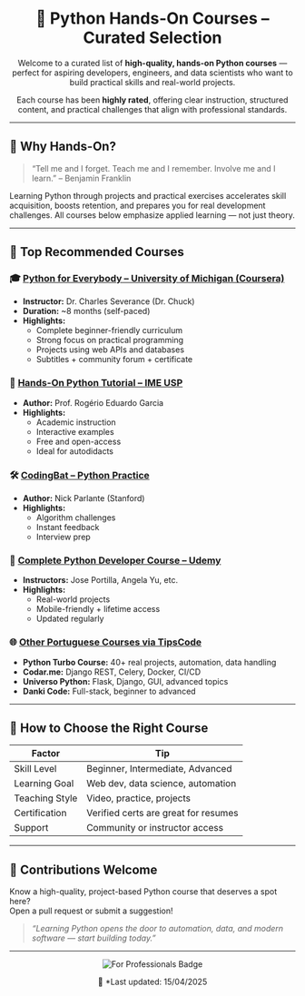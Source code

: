 <!-- README.md (HTML & CSS Enhanced Version) -->

<meta charset="UTF-8">

<div align="center">
  <h1>🐍 Python Hands-On Courses – Curated Selection</h1>
  <p>Welcome to a curated list of <strong>high-quality, hands-on Python courses</strong> &mdash; perfect for aspiring developers, engineers, and data scientists who want to build practical skills and real-world projects.</p>
  <p>Each course has been <strong>highly rated</strong>, offering clear instruction, structured content, and practical challenges that align with professional standards.</p>
</div>

<hr/>

<h2>📌 Why Hands-On?</h2>
<blockquote>
  “Tell me and I forget. Teach me and I remember. Involve me and I learn.” &ndash; Benjamin Franklin
</blockquote>
<p>Learning Python through projects and practical exercises accelerates skill acquisition, boosts retention, and prepares you for real development challenges. All courses below emphasize applied learning &mdash; not just theory.</p>

<hr/>

<h2>🚀 Top Recommended Courses</h2>

<h3>🎓 <a href="https://www.coursera.org/specializations/python">Python for Everybody – University of Michigan (Coursera)</a></h3>
<ul>
  <li><strong>Instructor:</strong> Dr. Charles Severance (Dr. Chuck)</li>
  <li><strong>Duration:</strong> ~8 months (self-paced)</li>
  <li><strong>Highlights:</strong>
    <ul>
      <li>Complete beginner-friendly curriculum</li>
      <li>Strong focus on practical programming</li>
      <li>Projects using web APIs and databases</li>
      <li>Subtitles + community forum + certificate</li>
    </ul>
  </li>
</ul>

<h3>🧠 <a href="https://panda.ime.usp.br/aulasPython/static/aulasPython/index.html">Hands-On Python Tutorial – IME USP</a></h3>
<ul>
  <li><strong>Author:</strong> Prof. Rogério Eduardo Garcia</li>
  <li><strong>Highlights:</strong>
    <ul>
      <li>Academic instruction</li>
      <li>Interactive examples</li>
      <li>Free and open-access</li>
      <li>Ideal for autodidacts</li>
    </ul>
  </li>
</ul>

<h3>🛠️ <a href="https://codingbat.com/python">CodingBat – Python Practice</a></h3>
<ul>
  <li><strong>Author:</strong> Nick Parlante (Stanford)</li>
  <li><strong>Highlights:</strong>
    <ul>
      <li>Algorithm challenges</li>
      <li>Instant feedback</li>
      <li>Interview prep</li>
    </ul>
  </li>
</ul>

<h3>💼 <a href="https://www.udemy.com/topic/python/">Complete Python Developer Course – Udemy</a></h3>
<ul>
  <li><strong>Instructors:</strong> Jose Portilla, Angela Yu, etc.</li>
  <li><strong>Highlights:</strong>
    <ul>
      <li>Real-world projects</li>
      <li>Mobile-friendly + lifetime access</li>
      <li>Updated regularly</li>
    </ul>
  </li>
</ul>

<h3>🌐 <a href="https://codigofacil.com.br/melhores-cursos-de-python/">Other Portuguese Courses via TipsCode</a></h3>
<ul>
  <li><strong>Python Turbo Course:</strong> 40+ real projects, automation, data handling</li>
  <li><strong>Codar.me:</strong> Django REST, Celery, Docker, CI/CD</li>
  <li><strong>Universo Python:</strong> Flask, Django, GUI, advanced topics</li>
  <li><strong>Danki Code:</strong> Full-stack, beginner to advanced</li>
</ul>

<hr/>

<h2>🧱 How to Choose the Right Course</h2>
<table>
  <thead>
    <tr><th>Factor</th><th>Tip</th></tr>
  </thead>
  <tbody>
    <tr><td>Skill Level</td><td>Beginner, Intermediate, Advanced</td></tr>
    <tr><td>Learning Goal</td><td>Web dev, data science, automation</td></tr>
    <tr><td>Teaching Style</td><td>Video, practice, projects</td></tr>
    <tr><td>Certification</td><td>Verified certs are great for resumes</td></tr>
    <tr><td>Support</td><td>Community or instructor access</td></tr>
  </tbody>
</table>

<hr/>

<h2>🤝 Contributions Welcome</h2>
<p>Know a high-quality, project-based Python course that deserves a spot here?<br>
Open a pull request or submit a suggestion!</p>

<blockquote>
  <em>“Learning Python opens the door to automation, data, and modern software &mdash; start building today.”</em>
</blockquote>

<hr/>
<div align="center">
  <img src="https://img.shields.io/badge/quality-for%20professionals-blueviolet?style=flat-square" alt="For Professionals Badge" /></p>
  📁 *Last updated: 15/04/2025

</div>

<!-- Auto-updated by GitHub Actions -->
